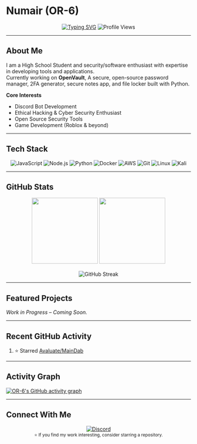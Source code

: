 # Numair (OR-6)

<div align="center">
  <a href="https://git.io/typing-svg"><img src="https://readme-typing-svg.herokuapp.com?font=Montserrat&weight=500&size=40&letterSpacing=1px&duration=2500&pause=1000&color=286EF7&center=true&vCenter=true&random=true&width=435&lines=Programmer;Cybersecurity+Enthusiast;Discord+Bot+Developer;Game+Developer" alt="Typing SVG" /></a>
  <img src="https://komarev.com/ghpvc/?username=OR-6&style=flat-square&color=2EA043" alt="Profile Views" />
</div>

---

## About Me

I am a High School Student and security/software enthusiast with expertise in developing tools and applications.  
Currently working on **OpenVault**, A secure, open-source password manager, 2FA generator, secure notes app, and file locker built with Python.

**Core Interests**
- Discord Bot Development  
- Ethical Hacking & Cyber Security Enthusiast
- Open Source Security Tools  
- Game Development (Roblox & beyond)  

---

## Tech Stack

<div align="center">

![JavaScript](https://img.shields.io/badge/-JavaScript-F7DF1E?style=for-the-badge&logo=javascript&logoColor=black)
![Node.js](https://img.shields.io/badge/-Node.js-339933?style=for-the-badge&logo=node.js&logoColor=white)
![Python](https://img.shields.io/badge/-Python-3776AB?style=for-the-badge&logo=python&logoColor=white)
![Docker](https://img.shields.io/badge/-Docker-2496ED?style=for-the-badge&logo=docker&logoColor=white)
![AWS](https://img.shields.io/badge/-AWS-232F3E?style=for-the-badge&logo=amazon-aws&logoColor=white)
![Git](https://img.shields.io/badge/-Git-F05032?style=for-the-badge&logo=git&logoColor=white)
![Linux](https://img.shields.io/badge/Linux-FCC624?style=for-the-badge&logo=linux&logoColor=black)
![Kali](https://img.shields.io/badge/-Kali%20Linux-%23557C94?style=for-the-badge&logo=kalilinux&logoColor=white)  

</div>

---

## GitHub Stats

<div align="center">
  <img height="180em" src="https://github-readme-stats.vercel.app/api?username=OR-6&show_icons=true&theme=github_dark&include_all_commits=true&count_private=true"/>
  <img height="180em" src="https://github-readme-stats.vercel.app/api/top-langs/?username=OR-6&layout=compact&langs_count=7&theme=github_dark"/>
  <br/><br/>
  <img src="https://github-readme-streak-stats.herokuapp.com/?user=OR-6&theme=github-dark-blue" alt="GitHub Streak" />
</div>

---

## Featured Projects

_Work in Progress – Coming Soon._

---

## Recent GitHub Activity

<!--RECENT_ACTIVITY:start-->
1. ⭐ Starred [Avaluate/MainDab](https://github.com/Avaluate/MainDab)
<!--RECENT_ACTIVITY:end-->

---

## Activity Graph

[![OR-6's GitHub activity graph](https://github-readme-activity-graph.vercel.app/graph?username=OR-6&theme=github-dark)](https://github.com/OR-6/github-readme-activity-graph)

---

## Connect With Me

<div align="center">
  <a href="https://discord.com/users/718145052509208586">
    <img src="https://img.shields.io/badge/Discord-OR--6?style=for-the-badge&logo=discord&color=7289da" alt="Discord"/>
  </a>
</div>

<div align="center">
  <sub>⭐ If you find my work interesting, consider starring a repository.</sub>
</div>




